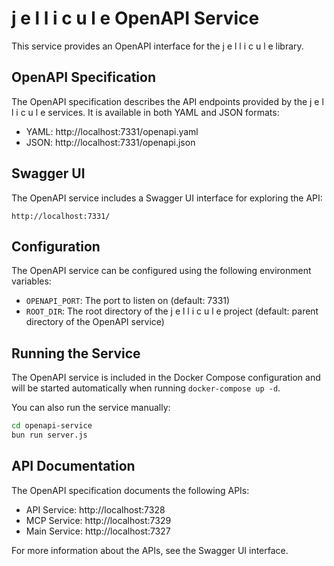 # j e l l i c u l e OpenAPI Service

This service provides an OpenAPI interface for the j e l l i c u l e library.

## OpenAPI Specification

The OpenAPI specification describes the API endpoints provided by the j e l l i c u l e services. It is available in both YAML and JSON formats:

- YAML: http://localhost:7331/openapi.yaml
- JSON: http://localhost:7331/openapi.json

## Swagger UI

The OpenAPI service includes a Swagger UI interface for exploring the API:

```
http://localhost:7331/
```

## Configuration

The OpenAPI service can be configured using the following environment variables:

- `OPENAPI_PORT`: The port to listen on (default: 7331)
- `ROOT_DIR`: The root directory of the j e l l i c u l e project (default: parent directory of the OpenAPI service)

## Running the Service

The OpenAPI service is included in the Docker Compose configuration and will be started automatically when running `docker-compose up -d`.

You can also run the service manually:

```bash
cd openapi-service
bun run server.js
```

## API Documentation

The OpenAPI specification documents the following APIs:

- API Service: http://localhost:7328
- MCP Service: http://localhost:7329
- Main Service: http://localhost:7327

For more information about the APIs, see the Swagger UI interface.
